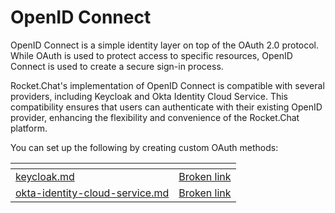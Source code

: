 # OpenID Connect

OpenID Connect is a simple identity layer on top of the OAuth 2.0 protocol. While OAuth is used to protect access to specific resources, OpenID Connect is used to create a secure sign-in process.

Rocket.Chat's implementation of OpenID Connect is compatible with several providers, including Keycloak and Okta Identity Cloud Service. This compatibility ensures that users can authenticate with their existing OpenID provider, enhancing the flexibility and convenience of the Rocket.Chat platform.&#x20;

You can set up the following by creating custom OAuth methods:

<table data-view="cards"><thead><tr><th data-type="content-ref"></th><th data-hidden data-card-target data-type="content-ref"></th></tr></thead><tbody><tr><td><a href="keycloak.md">keycloak.md</a></td><td><a href="broken-reference">Broken link</a></td></tr><tr><td><a href="okta-identity-cloud-service.md">okta-identity-cloud-service.md</a></td><td><a href="broken-reference">Broken link</a></td></tr></tbody></table>
